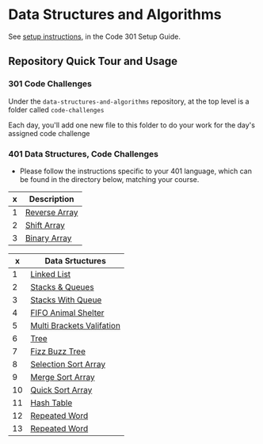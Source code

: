 # Data Structures and Algorithms

See [setup instructions](https://codefellows.github.io/setup-guide/code-301/3-code-challenges), in the Code 301 Setup Guide.

## Repository Quick Tour and Usage

### 301 Code Challenges

Under the `data-structures-and-algorithms` repository, at the top level is a folder called `code-challenges`

Each day, you'll add one new file to this folder to do your work for the day's assigned code challenge

### 401 Data Structures, Code Challenges

- Please follow the instructions specific to your 401 language, which can be found in the directory below, matching your course.


| x     | Description |
| ----------- | ----------- |
| 1      | [Reverse Array](./javascript/Array-Reverse) |
| 2   | [Shift Array](./javascript/Shift-Array) |
| 3   | [Binary Array](./javascript/Binary-Search-Array) |

| x     | Data Srtuctures |
| ----------- | ----------- |
| 1 | [Linked List](./Data-Structures/linkedList) |
| 2 | [Stacks & Queues](./Data-Structures/stacksAndQueues) |
| 3 | [Stacks With Queue](./Data-Structures/queueWithStacks) |
| 4 | [FIFO Animal Shelter](./Data-Structures/fifoAnimalShelter) |
| 5 | [Multi Brackets Valifation](./Data-Structures/multiBracketValidation) |
| 6 | [Tree](./Data-Structures/tree) |
| 7 | [Fizz Buzz Tree](./Data-Structures/fizzBuzzTree) |
| 8 | [Selection Sort Array](./Data-Structures/SelectionSort) |
| 9 | [Merge Sort Array](./Data-Structures/mergeSort) |
| 10 | [Quick Sort Array](./Data-Structures/quickSort) |
| 11 | [Hash Table ](./Data-Structures/hashTable) |
| 12 | [Repeated Word ](./Data-Structures/hashTable/reapeated-word) |
| 13 | [Repeated Word ](./Data-Structures/tree-intersection) |






